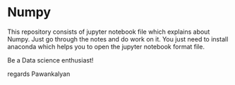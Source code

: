 # Numpy
This repository consists of jupyter notebook file which explains about  Numpy.
Just go through the notes and do work on it.
You just need to install anaconda which helps you to open the jupyter notebook format file.

Be a Data science enthusiast!

regards
Pawankalyan
